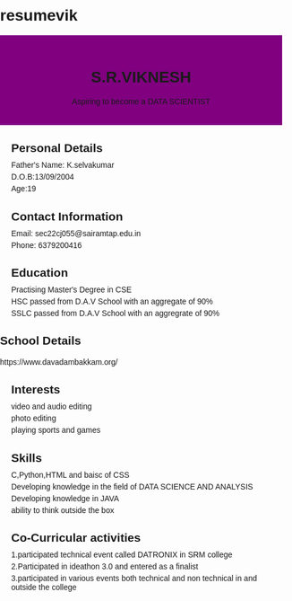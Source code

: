 # resumevik
<!DOCTYPE html>
<html>
<head>
    <title>Your Name - Resume</title>
    <style>
        body {
            font-family: Arial, sans-serif;
            margin: 0;
            padding: 0;
        }
        .header {
            text-align: center;
            padding: 20px;
            background-color: purple;
            color: rgb red;
        }
        .section {
            margin: 20px;
        }
        .section h2 {
            margin-bottom: 10px;
        }
        .section p {
            margin: 5px 0;
        }
    </style>
</head>
<body>
    <div class="header">
        <h1>S.R.VIKNESH</h1>
        <p>Aspiring to become a DATA SCIENTIST</p>
    </div>
    <div class="section">
        <h2>Personal Details</h2>
        <p>Father's Name: K.selvakumar</p>
        <p>D.O.B:13/09/2004</p>
        <p>Age:19</p>
    </div>
    <div class="section">
        <h2>Contact Information</h2>
        <p>Email: sec22cj055@sairamtap.edu.in</p>
        <p>Phone: 6379200416</p>
    </div>
    <div class="section">
        <h2>Education</h2>
        <p>Practising  Master's Degree in CSE</p>
        <p>HSC passed from D.A.V School with an aggregate of 90%</p>
        <p>SSLC passed from D.A.V School with an aggregrate of 90%</p>
    </div>
    <div class=""section">
        <h2>School Details</h2>
    <p> https://www.davadambakkam.org/</p>
    </div>
    <div class="section">
        <h2>Interests</h2>
        <p>video and audio editing</p>
        <p>photo editing</p>
        <p>playing sports and games</p>
    </div>
    <div class="section">
        <h2>Skills</h2>
        <p>C,Python,HTML and baisc of CSS</p>
        <p>Developing knowledge in the field of DATA SCIENCE AND ANALYSIS</p>
        <p>Developing knowledge in JAVA</p>
        <p>ability to think outside the box </p>
    </div>
    <div class="section">
        <h2>Co-Curricular activities</h2>
        <p>1.participated technical event called DATRONIX in SRM college</p>
        <p>2.Participated in ideathon 3.0 and entered as a finalist </p>
        <p>3.participated in various events both technical and non technical in and outside the college</p>
    </div>
</body>
</html>
